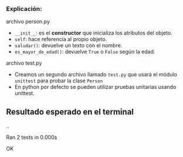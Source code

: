 ### Explicación:

archivo person.py

* `__init__`: es el **constructor** que inicializa los atributos del objeto.
* `self`: hace referencia al propio objeto.
* `saludar()`: devuelve un texto con el nombre.
* `es_mayor_de_edad()`: devuelve `True` o `False` según la edad.

archivo test.py

* Creamos un segundo archivo llamado `test.py` que usará el módulo `unittest` para probar la clase `Person`
* En python por defecto se pueden utilizar pruebas unitarias usando unittest.

## Resultado esperado en el terminal
..

Ran 2 tests in 0.000s

OK
